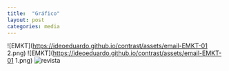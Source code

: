 ```yaml
---
title:  "Gráfico"
layout: post
categories: media
---
```



![EMKT](https://ideoeduardo.github.io/contrast/assets/email-EMKT-01 2.png)
![EMKT](https://ideoeduardo.github.io/contrast/assets/email-EMKT-01 1.png)
![revista](https://ideoeduardo.github.io/contrast/assets/revis-sambil-mayo-2023.jpg)
